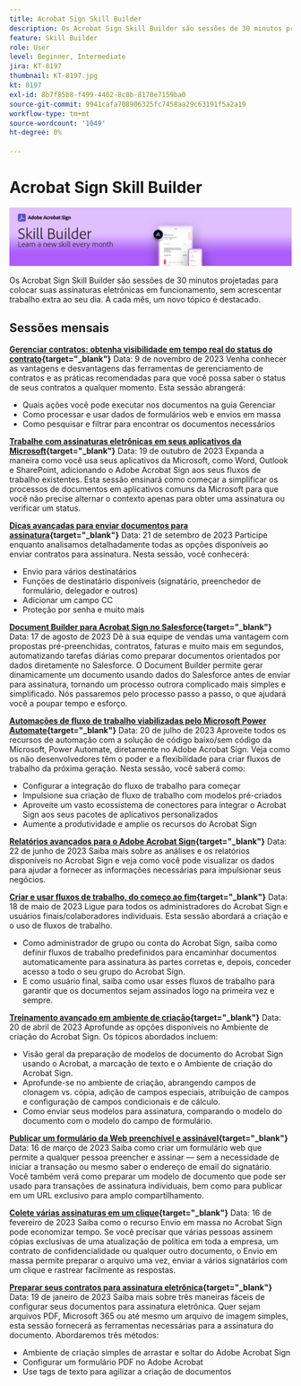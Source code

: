 ```yaml
---
title: Acrobat Sign Skill Builder
description: Os Acrobat Sign Skill Builder são sessões de 30 minutos projetadas para colocar suas assinaturas eletrônicas em funcionamento, sem acrescentar trabalho extra
feature: Skill Builder
role: User
level: Beginner, Intermediate
jira: KT-8197
thumbnail: KT-8197.jpg
kt: 8197
exl-id: 8b7f85b8-f499-4402-8c0b-8170e7159ba0
source-git-commit: 9941cafa708906325fc7458aa29c63191f5a2a19
workflow-type: tm+mt
source-wordcount: '1049'
ht-degree: 0%

---
```


# Acrobat Sign Skill Builder

![Banner do construtor de habilidades](../assets/SB_Hero.png)

Os Acrobat Sign Skill Builder são sessões de 30 minutos projetadas para colocar suas assinaturas eletrônicas em funcionamento, sem acrescentar trabalho extra ao seu dia. A cada mês, um novo tópico é destacado.

## Sessões mensais

**[Gerenciar contratos: obtenha visibilidade em tempo real do status do contrato](https://teamwork.adobe.com/adobe-sign-skill-builder/attendease/networking/experience/aad26d3c-699b-4d99-a272-30bcbfbc1bf2/e1b6dd21-c94a-4c1b-9eeb-abec464e3cbd){target="_blank"}**
Data: 9 de novembro de 2023 Venha conhecer as vantagens e desvantagens das ferramentas de gerenciamento de contratos e as práticas recomendadas para que você possa saber o status de seus contratos a qualquer momento. Esta sessão abrangerá:

* Quais ações você pode executar nos documentos na guia Gerenciar
* Como processar e usar dados de formulários web e envios em massa
* Como pesquisar e filtrar para encontrar os documentos necessários

**[Trabalhe com assinaturas eletrônicas em seus aplicativos da Microsoft](https://teamwork.adobe.com/adobe-sign-skill-builder/attendease/networking/experience/7c88319e-04b7-4560-aad3-ba288d5cfc76/3bd16192-c4c9-4d66-9b1c-575ddcc3c6bb){target="_blank"}**
Data: 19 de outubro de 2023 Expanda a maneira como você usa seus aplicativos da Microsoft, como Word, Outlook e SharePoint, adicionando o Adobe Acrobat Sign aos seus fluxos de trabalho existentes. Esta sessão ensinará como começar a simplificar os processos de documentos em aplicativos comuns da Microsoft para que você não precise alternar o contexto apenas para obter uma assinatura ou verificar um status.

**[Dicas avançadas para enviar documentos para assinatura](https://teamwork.adobe.com/adobe-sign-skill-builder/attendease/networking/experience/d326c8ab-3173-4c95-9e5a-0afeff4ce006/4bae4b11-516b-4e50-8f10-d116538fd710){target="_blank"}**
Data: 21 de setembro de 2023 Participe enquanto analisamos detalhadamente todas as opções disponíveis ao enviar contratos para assinatura. Nesta sessão, você conhecerá:

* Envio para vários destinatários
* Funções de destinatário disponíveis (signatário, preenchedor de formulário, delegador e outros)
* Adicionar um campo CC
* Proteção por senha e muito mais

**[Document Builder para Acrobat Sign no Salesforce](https://teamwork.adobe.com/adobe-sign-skill-builder/attendease/networking/experience/4c4e8632-ba24-445f-a567-a9e76429bdf5/0a2f68ed-9a21-4911-9e38-15943c0e3f9a){target="_blank"}**
Data: 17 de agosto de 2023 Dê à sua equipe de vendas uma vantagem com propostas pré-preenchidas, contratos, faturas e muito mais em segundos, automatizando tarefas diárias como preparar documentos orientados por dados diretamente no Salesforce. O Document Builder permite gerar dinamicamente um documento usando dados do Salesforce antes de enviar para assinatura, tornando um processo outrora complicado mais simples e simplificado. Nós passaremos pelo processo passo a passo, o que ajudará você a poupar tempo e esforço.

**[Automações de fluxo de trabalho viabilizadas pelo Microsoft Power Automate](https://teamwork.adobe.com/adobe-sign-skill-builder/attendease/networking/experience/8409ba8b-e4ee-4e99-80cc-33902027b80e/307d147e-4b85-4330-81af-5929f0dc5ae4){target="_blank"}**
Data: 20 de julho de 2023 Aproveite todos os recursos de automação com a solução de código baixo/sem código da Microsoft, Power Automate, diretamente no Adobe Acrobat Sign. Veja como os não desenvolvedores têm o poder e a flexibilidade para criar fluxos de trabalho da próxima geração. Nesta sessão, você saberá como:

* Configurar a integração do fluxo de trabalho para começar
* Impulsione sua criação de fluxo de trabalho com modelos pré-criados
* Aproveite um vasto ecossistema de conectores para integrar o Acrobat Sign aos seus pacotes de aplicativos personalizados
* Aumente a produtividade e amplie os recursos do Acrobat Sign

**[Relatórios avançados para o Adobe Acrobat Sign](https://adobe-sign-skill-builder.joinus.adobeevents.com/attendease/networking/experience/fa28b18d-ab38-47d4-8ae8-3e0161550bd3/60081eb2-f8a3-45b6-9d75-4f3a53b4c53a){target="_blank"}**
Data: 22 de junho de 2023 Saiba mais sobre as análises e os relatórios disponíveis no Acrobat Sign e veja como você pode visualizar os dados para ajudar a fornecer as informações necessárias para impulsionar seus negócios.

**[Criar e usar fluxos de trabalho, do começo ao fim](https://teamwork.adobe.com/adobe-sign-skill-builder/attendease/networking/experience/0fc7ccc5-eb36-47f0-a0d3-1fa3648c8fcf/42a9bbad-0a54-4c8c-8002-597d549600fe){target="_blank"}**
Data: 18 de maio de 2023 Ligue para todos os administradores do Acrobat Sign e usuários finais/colaboradores individuais. Esta sessão abordará a criação e o uso de fluxos de trabalho.

* Como administrador de grupo ou conta do Acrobat Sign, saiba como definir fluxos de trabalho predefinidos para encaminhar documentos automaticamente para assinatura às partes corretas e, depois, conceder acesso a todo o seu grupo do Acrobat Sign.
* E como usuário final, saiba como usar esses fluxos de trabalho para garantir que os documentos sejam assinados logo na primeira vez e sempre.

**[Treinamento avançado em ambiente de criação](https://adobe-sign-skill-builder.joinus.adobeevents.com/attendease/networking/experience/30c06b3c-60f7-4293-9cd2-2544104d9140/85ffced9-7613-4382-b3a3-43ba227af5ba){target="_blank"}**
Data: 20 de abril de 2023 Aprofunde as opções disponíveis no Ambiente de criação do Acrobat Sign. Os tópicos abordados incluem:

* Visão geral da preparação de modelos de documento do Acrobat Sign usando o Acrobat, a marcação de texto e o Ambiente de criação do Acrobat Sign.
* Aprofunde-se no ambiente de criação, abrangendo campos de clonagem vs. cópia, adição de campos especiais, atribuição de campos e configuração de campos condicionais e de cálculo.
* Como enviar seus modelos para assinatura, comparando o modelo do documento com o modelo do campo de formulário.

**[Publicar um formulário da Web preenchível e assinável](https://adobe-sign-skill-builder.joinus.adobeevents.com/attendease/networking/experience/265580bf-245a-4751-9b51-c6877192d13a/9ae41cae-a53e-4b71-a748-2df0ee2e14c8){target="_blank"}**
Data: 16 de março de 2023 Saiba como criar um formulário web que permite a qualquer pessoa preencher e assinar — sem a necessidade de iniciar a transação ou mesmo saber o endereço de email do signatário. Você também verá como preparar um modelo de documento que pode ser usado para transações de assinatura individuais, bem como para publicar em um URL exclusivo para amplo compartilhamento.

**[Colete várias assinaturas em um clique](https://adobe-sign-skill-builder.joinus.adobeevents.com/attendease/networking/experience/552e5165-8762-4c73-9d41-8215d48a62cc/9d88acde-96fa-4d83-89e3-1296b94f4d90){target="_blank"}**
Data: 16 de fevereiro de 2023 Saiba como o recurso Envio em massa no Acrobat Sign pode economizar tempo. Se você precisar que várias pessoas assinem cópias exclusivas de uma atualização de política em toda a empresa, um contrato de confidencialidade ou qualquer outro documento, o Envio em massa permite preparar o arquivo uma vez, enviar a vários signatários com um clique e rastrear facilmente as respostas.

**[Preparar seus contratos para assinatura eletrônica](https://adobe-sign-skill-builder.joinus.adobeevents.com/attendease/networking/experience/c08f6e7e-2ced-48b8-8245-548302fe2df3/15f504a9-3420-4372-83c8-168115f15cbb){target="_blank"}**
Data: 19 de janeiro de 2023 Saiba mais sobre três maneiras fáceis de configurar seus documentos para assinatura eletrônica. Quer sejam arquivos PDF, Microsoft 365 ou até mesmo um arquivo de imagem simples, esta sessão fornecerá as ferramentas necessárias para a assinatura do documento. Abordaremos três métodos:

* Ambiente de criação simples de arrastar e soltar do Adobe Acrobat Sign
* Configurar um formulário PDF no Adobe Acrobat
* Use tags de texto para agilizar a criação de documentos